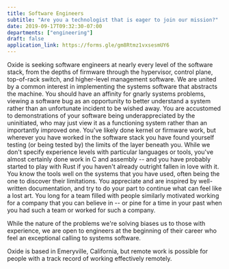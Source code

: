 ```yaml
--- 
title: Software Engineers
subtitle: "Are you a technologist that is eager to join our mission?"
date: 2019-09-17T09:32:30-07:00
departments: ["engineering"]
draft: false
application_link: https://forms.gle/gm8Rtmz1vxsesmUY6
---
```


Oxide is seeking software engineers at nearly every level of the software
stack, from the depths of firmware through the hypervisor, control plane,
top-of-rack switch, and higher-level management software.  We are united by
a common interest in implementing the systems software that abstracts the
machine.  You should have an affinity for gnarly systems problems, viewing a
software bug as an opportunity to better understand a system rather than an
unfortunate incident to be wished away.  You are accustomed to
demonstrations of your software being underappreciated by the uninitiated,
who may just view it as a functioning system rather than an importantly
improved one.  You've likely done kernel or firmware work, but wherever you
have worked in the software stack you have found yourself testing (or being
tested by) the limits of the layer beneath you.  While we don't specify
experience levels with particular languages or tools, you've almost
certainly done work in C and assembly -- and you have probably started to
play with Rust if you haven't already outright fallen in love with it.  You
know the tools well on the systems that you have used, often being the one
to discover their limitations.  You appreciate and are inspired by
well-written documentation, and try to do your part to continue what can
feel like a lost art.  You long for a team filled with people similarly
motivated working for a company that you can believe in -- or pine for a
time in your past when you had such a team or worked for such a company.

While the nature of the problems we're solving biases us to those with
experience, we are open to engineers at the beginning of their career who
feel an exceptional calling to systems software.  

Oxide is based in Emeryville, California, but remote work is possible for
people with a track record of working effectively remotely.


